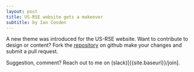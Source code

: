 ```yaml
---
layout: post
title: US-RSE website gets a makeover
subtitle: by Ian Cosden
---
```


A new theme was introduced for the US-RSE website.  Want to contribute to design or content?  Fork the [repository](https://usrse.github.io/usrseweb/) on github make your changes and submit a pull request.  

Suggestion, comment?  Reach out to me on (slack)[{{site.baseurl}}/join].
